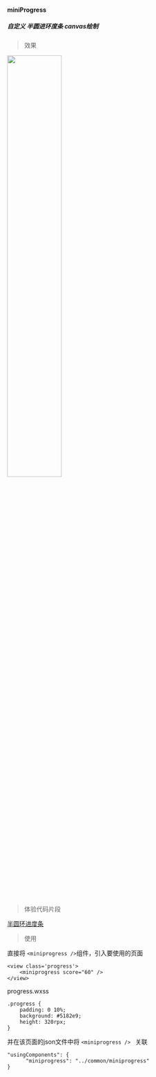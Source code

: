 #### miniProgress
##### 自定义  半圆进环度条  canvas绘制



>效果

<img src="http://qiniu.xueshiming.cn/%E5%8D%8A%E5%9C%86%E8%BF%9B%E5%BA%A6%E6%9D%A1.jpg" width="50%" height="50%">

>体验代码片段

[半圆环进度条](https://developers.weixin.qq.com/s/Jmlz01mq7v94)

>使用

直接将 ```<miniprogress />```组件，引入要使用的页面

``` 
<view class='progress'>
    <miniprogress score="60" />
</view>
```

progress.wxss

```
.progress {
    padding: 0 10%;
    background: #5182e9;
    height: 320rpx;
}
```



并在该页面的json文件中将 ```<miniprogress /> ``` 关联
```
"usingComponents": {
      "miniprogress": "../common/miniprogress"
}
```

